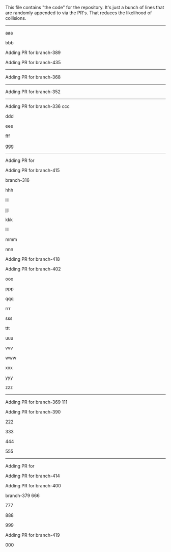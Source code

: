 This file contains "the code" for the repository. It's just a bunch of lines that are randomly appended to via the PR's. That reduces the likelihood of collisions.

---

aaa

bbb




Adding PR for branch-389


Adding PR for branch-435




---
Adding PR for
branch-368

---
Adding PR for
branch-352

---
Adding PR for
branch-336
ccc

ddd

eee

fff

ggg

---
Adding PR for


Adding PR for branch-415


branch-316

hhh

iii

jjj

kkk

lll

mmm

nnn





Adding PR for branch-418


Adding PR for branch-402


ooo

ppp

qqq

rrr

sss

ttt

uuu

vvv

www

xxx

yyy

zzz


---
Adding PR for
branch-369
111


Adding PR for branch-390



222

333

444

555


---
Adding PR for




Adding PR for branch-414


Adding PR for branch-400


branch-379
666

777

888

999


Adding PR for branch-419



000
